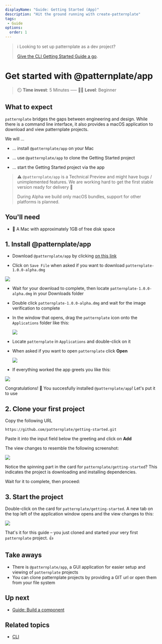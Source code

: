 ```yaml
---
displayName: "Guide: Getting Started (App)"
description: "Hit the ground running with create-patternplate"
tags: 
 - Guide
options:
  order: 1
---
```


> :information_source: 
> Looking to set up patternplate as a dev project? 
> 
> [Give the CLI Getting Started Guide a go](./doc/docs/guides/getting-started?guides-enabled=true).

# Get started with @patternplate/app

> :timer_clock: **Time invest**: 5 Minutes ––– :woman_student: **Level**: Beginner

## What to expect

`patternplate` bridges the gaps between engineering and design. While there is a command line interface, it also provides a macOS application to download and view patternplate projects.

We will …

* … install `@patternplate/app` on your Mac

* … use `@patternplate/app` to clone the Getting Started project

* … start the Getting Started project via the app

> :warning: `@patternplate/app` is a Technical Preview and might have bugs / unimplemented features. We are working hard to get the first stable version
ready for delivery :crossed_fingers: 
> 
> During Alpha we build only macOS bundles, support for other platforms is planned.

## You'll need

* :apple: A Mac with approximately 1GB of free disk space


## 1. Install @patternplate/app

* Download `@patternplate/app` by clicking [on this link](https://github.com/patternplate/app/releases/download/Alpha/patternplate-1.0.0-alpha.dmg)

* Click on `Save File` when asked if you want to download `patternplate-1.0.0-alpha.dmg`

![](https://patternplate.github.io/media/screenshots/save-file.png)

* Wait for your download to complete, then locate `patternplate-1.0.0-alpha.dmg` in your Downloads folder

* Double click `patternplate-1.0.0-alpha.dmg` and wait for the image verification to complete

* In the window that opens, drag the `patternplate` icon onto the `Applications` folder like this:

  ![](https://patternplate.github.io/media/screenshots/drag-on-application.gif)

* Locate `patternplate` in `Applications` and double-click on it

* When asked if you want to open `patternplate` click **Open**

  ![](https://patternplate.github.io/media/screenshots/open.png)

* If everything worked the app greets you like this:

 ![](https://patternplate.github.io/media/screenshots/greeting.png)


Congratulations! :tada: You succesfully installed `@patternplate/app`! Let's put it to use

## 2. Clone your first project

Copy the following URL 

```
https://github.com/patternplate/getting-started.git
```

Paste it into the input field below the greeting and click on **Add**

The view changes to resemble the following screenshot:

![](https://patternplate.github.io/media/screenshots/cloning.png)

Notice the spinning part in the card for `patternplate/getting-started`? 
This indicates the project is downloading and installing dependencies. 

Wait for it to complete, then proceed:

## 3. Start the project

Double-click on the card for `patternplate/getting-started`. 
A new tab on the top left of the application window opens and the view
changes to this:

![](https://patternplate.github.io/media/screenshots/getting-started.png)

That's it for this guide – you just cloned and started your very first `patternplate` project. :+1:

## Take aways

* There is `@patternplate/app`, a GUI application for easier setup and viewing of `patternplate` projects
* You can clone patternplate projects by providing a GIT url or open them from your file system

## Up next

* [Guide: Build a component](./doc/docs/guides/add-component?guides-enabled=true)

## Related topics

* [CLI](./doc/docs/reference/cli?reference-enabled=true)
